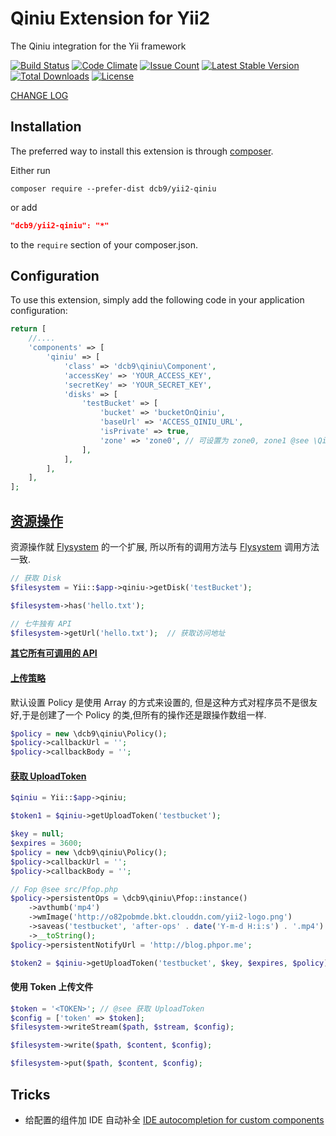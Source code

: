 Qiniu Extension for Yii2
=================

The Qiniu integration for the Yii framework

[![Build Status](https://travis-ci.org/dcb9/yii2-qiniu.svg)](https://travis-ci.org/dcb9/yii2-qiniu)
[![Code Climate](https://codeclimate.com/github/dcb9/yii2-qiniu/badges/gpa.svg)](https://codeclimate.com/github/dcb9/yii2-qiniu)
[![Issue Count](https://codeclimate.com/github/dcb9/yii2-qiniu/badges/issue_count.svg)](https://codeclimate.com/github/dcb9/yii2-qiniu)
[![Latest Stable Version](https://poser.pugx.org/dcb9/yii2-qiniu/version)](https://packagist.org/packages/dcb9/yii2-qiniu)
[![Total Downloads](https://poser.pugx.org/dcb9/yii2-qiniu/downloads)](https://packagist.org/packages/dcb9/yii2-qiniu)
[![License](https://poser.pugx.org/dcb9/yii2-qiniu/license)](https://packagist.org/packages/dcb9/yii2-qiniu)

[CHANGE LOG](CHANGELOG.md)

Installation
--------------------

The preferred way to install this extension is through [composer](http://getcomposer.org/download/).

Either run

```
composer require --prefer-dist dcb9/yii2-qiniu
```

or add

```json
"dcb9/yii2-qiniu": "*"
```

to the `require` section of your composer.json.


Configuration
--------------------

To use this extension, simply add the following code in your application configuration:

```php
return [
    //....
    'components' => [
        'qiniu' => [
            'class' => 'dcb9\qiniu\Component',
            'accessKey' => 'YOUR_ACCESS_KEY',
            'secretKey' => 'YOUR_SECRET_KEY',
            'disks' => [
                'testBucket' => [
                    'bucket' => 'bucketOnQiniu',
                    'baseUrl' => 'ACCESS_QINIU_URL',
                    'isPrivate' => true,
                    'zone' => 'zone0', // 可设置为 zone0, zone1 @see \Qiniu\Zone
                ],
            ],
        ],
    ],
];
```

[资源操作](http://developer.qiniu.com/code/v6/api/kodo-api/index.html#资源操作)
--------------------

资源操作就 [Flysystem](https://github.com/thephpleague/flysystem) 的一个扩展, 所以所有的调用方法与 [Flysystem](https://github.com/thephpleague/flysystem) 调用方法一致.

```php
// 获取 Disk
$filesystem = Yii::$app->qiniu->getDisk('testBucket');

$filesystem->has('hello.txt');

// 七牛独有 API
$filesystem->getUrl('hello.txt');  // 获取访问地址
```

**[其它所有可调用的 API](http://flysystem.thephpleague.com/api/)**

#### [上传策略](http://developer.qiniu.com/article/developer/security/put-policy.html)

默认设置 Policy 是使用 Array 的方式来设置的, 但是这种方式对程序员不是很友好,于是创建了一个 Policy 的类,但所有的操作还是跟操作数组一样.

```php
$policy = new \dcb9\qiniu\Policy();
$policy->callbackUrl = '';
$policy->callbackBody = '';
```

#### [获取 UploadToken](http://developer.qiniu.com/article/developer/security/upload-token.html)

```php
$qiniu = Yii::$app->qiniu;

$token1 = $qiniu->getUploadToken('testbucket');

$key = null;
$expires = 3600;
$policy = new \dcb9\qiniu\Policy();
$policy->callbackUrl = '';
$policy->callbackBody = '';

// Fop @see src/Pfop.php
$policy->persistentOps = \dcb9\qiniu\Pfop::instance()
    ->avthumb('mp4')
    ->wmImage('http://o82pobmde.bkt.clouddn.com/yii2-logo.png')
    ->saveas('testbucket', 'after-ops' . date('Y-m-d H:i:s') . '.mp4')
    ->__toString();
$policy->persistentNotifyUrl = 'http://blog.phpor.me';

$token2 = $qiniu->getUploadToken('testbucket', $key, $expires, $policy);
```

#### 使用 Token 上传文件

```php
$token = '<TOKEN>'; // @see 获取 UploadToken
$config = ['token' => $token];
$filesystem->writeStream($path, $stream, $config);

$filesystem->write($path, $content, $config);

$filesystem->put($path, $content, $config);
```

Tricks
--------------------

* 给配置的组件加 IDE 自动补全 [IDE autocompletion for custom components](https://github.com/samdark/yii2-cookbook/blob/master/book/ide-autocompletion.md)
